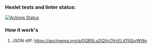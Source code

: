 ### Hexlet tests and linter status:
[![Actions Status](https://github.com/INafanya/python-project-50/actions/workflows/hexlet-check.yml/badge.svg)](https://github.com/INafanya/python-project-50/actions)

### How it work's
1. JSON diff: https://asciinema.org/a/0QB5LuDQVcOVcEL415QjyWt9y
